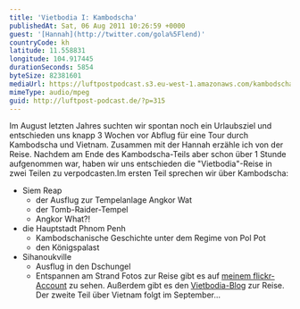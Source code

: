 ```yaml
---
title: 'Vietbodia I: Kambodscha'
publishedAt: Sat, 06 Aug 2011 10:26:59 +0000
guest: '[Hannah](http://twitter.com/gola%5Flend)'
countryCode: kh
latitude: 11.558831
longitude: 104.917445
durationSeconds: 5854
byteSize: 82381601
mediaUrl: https://luftpostpodcast.s3.eu-west-1.amazonaws.com/kambodscha.mp3
mimeType: audio/mpeg
guid: http://luftpost-podcast.de/?p=315
---
```


Im August letzten Jahres suchten wir spontan noch ein Urlaubsziel und entschieden uns knapp 3 Wochen vor Abflug für eine Tour durch Kambodscha und Vietnam. Zusammen mit der Hannah erzähle ich von der Reise. Nachdem am Ende des Kambodscha-Teils aber schon über 1 Stunde aufgenommen war, haben wir uns entschieden die "Vietbodia"-Reise in zwei Teilen zu verpodcasten.Im ersten Teil sprechen wir über Kambodscha:
* Siem Reap  
   * der Ausflug zur Tempelanlage Angkor Wat  
   * der Tomb-Raider-Tempel  
   * Angkor What?!
* die Hauptstadt Phnom Penh  
   * Kambodschanische Geschichte unter dem Regime von Pol Pot  
   * den Königspalast
* Sihanoukville  
   * Ausflug in den Dschungel  
   * Entspannen am Strand
Fotos zur Reise gibt es auf [meinem flickr-Account](http://www.flickr.com/photos/danielbuechele/sets/) zu sehen. Außerdem gibt es den [Vietbodia-Blog](http://gr33n.biz/vietbodia) zur Reise. Der zweite Teil über Vietnam folgt im September...
